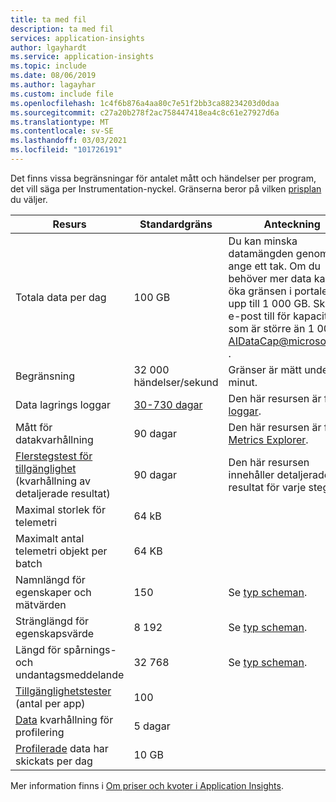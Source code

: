 ```yaml
---
title: ta med fil
description: ta med fil
services: application-insights
author: lgayhardt
ms.service: application-insights
ms.topic: include
ms.date: 08/06/2019
ms.author: lagayhar
ms.custom: include file
ms.openlocfilehash: 1c4f6b876a4aa80c7e51f2bb3ca88234203d0daa
ms.sourcegitcommit: c27a20b278f2ac758447418ea4c8c61e27927d6a
ms.translationtype: MT
ms.contentlocale: sv-SE
ms.lasthandoff: 03/03/2021
ms.locfileid: "101726191"
---
```

Det finns vissa begränsningar för antalet mått och händelser per program, det vill säga per Instrumentation-nyckel. Gränserna beror på vilken [prisplan](https://azure.microsoft.com/pricing/details/application-insights/) du väljer.

| Resurs | Standardgräns | Anteckning
| --- | --- | --- |
| Totala data per dag | 100 GB | Du kan minska datamängden genom att ange ett tak. Om du behöver mer data kan du öka gränsen i portalen, upp till 1 000 GB. Skicka e-post till för kapaciteter som är större än 1 000 GB AIDataCap@microsoft.com .
| Begränsning | 32 000 händelser/sekund | Gränser är mätt under en minut.
| Data lagrings loggar | [30-730 dagar](../articles/azure-monitor/app/pricing.md#change-the-data-retention-period)  | Den här resursen är för [loggar](../articles/azure-monitor/logs/log-query-overview.md).
| Mått för datakvarhållning | 90 dagar| Den här resursen är för [Metrics Explorer](../articles/azure-monitor/essentials/metrics-charts.md).
| [Flerstegstest för tillgänglighet](../articles/azure-monitor/app/availability-multistep.md) (kvarhållning av detaljerade resultat) | 90 dagar | Den här resursen innehåller detaljerade resultat för varje steg.
| Maximal storlek för telemetri | 64 kB |
| Maximalt antal telemetri objekt per batch | 64 KB |
| Namnlängd för egenskaper och mätvärden | 150 | Se [typ scheman](https://github.com/MohanGsk/ApplicationInsights-Home/tree/master/EndpointSpecs/Schemas/Bond).
| Stränglängd för egenskapsvärde | 8 192  | Se [typ scheman](https://github.com/MohanGsk/ApplicationInsights-Home/tree/master/EndpointSpecs/Schemas/Bond).
| Längd för spårnings- och undantagsmeddelande | 32 768  | Se [typ scheman](https://github.com/MohanGsk/ApplicationInsights-Home/tree/master/EndpointSpecs/Schemas/Bond).
| [Tillgänglighetstester](../articles/azure-monitor/app/monitor-web-app-availability.md) (antal per app) | 100 |
| [Data](../articles/azure-monitor/app/profiler.md) kvarhållning för profilering | 5 dagar |
| [Profilerade](../articles/azure-monitor/app/profiler.md) data har skickats per dag | 10 GB |

Mer information finns i [Om priser och kvoter i Application Insights](../articles/azure-monitor/app/pricing.md).